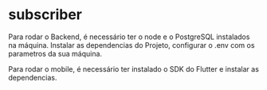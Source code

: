 # subscriber 

Para rodar o Backend, é necessário ter o node e o PostgreSQL instalados na máquina. Instalar as dependencias do Projeto, configurar o .env com os parametros da sua máquina.

Para rodar o mobile, é necessário ter instalado o SDK do Flutter e instalar as dependencias.